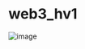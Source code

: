 # web3_hv1
![image](https://res.craft.do/user/full/ce49bd87-c053-1521-ade8-fbb22856e156/doc/269724BA-DB67-4E52-B4CA-CD24FF92FC57/D558DEC6-12A3-45E8-9A16-9B9EC3C02876_2/PIps3nq6R4gaqNh03N9YAKsRiiT02Qce9xdLBY31RmAz/Image.tiff)

